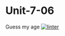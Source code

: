 # Unit-7-06
Guess my age
[![linter](https://github.com/Colin-Kieu/Unit-7-06/workflows/linter/badge.svg)](https://github.com/marketplace/actions/super-linter)
